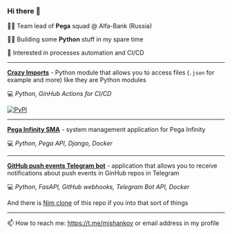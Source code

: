 ### Hi there 👋

👨‍💼 Team lead of **Pega** squad @ Alfa-Bank (Russia)

👨‍💻 Building some **Python** stuff in my spare time

🤔 Interested in processes automation and CI/CD

---

**[Crazy Imports](https://github.com/mishankov/crazy-imports)** - Python module  that allows you to access files (`.json` for example and more) like they are Python modules

💻 *Python, GinHub Actions for CI/CD*

[![PyPI](https://img.shields.io/pypi/v/crazyimports)](https://pypi.org/project/crazyimports/)

---

**[Pega Infinity SMA](https://github.com/mishankov/pega-infinity-sma)** - system management application for Pega Infinity

💻 *Python, Pega API, Django, Docker*

---

**[GitHub push events Telegram bot](https://github.com/mishankov/github-push-events-telegram-bot)** - application that allows you to receive notifications about push events in GinHub repos in Telegram

💻 *Python, FasAPI, GitHub webhooks, Telegram Bot API, Docker*

And there is [Nim clone](https://github.com/mishankov/github-push-events-telegram-bot-nim) of this repo if you into that sort of things

---

📫 How to reach me: https://t.me/mishankov or email address in my profile

